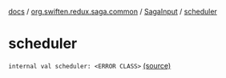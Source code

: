 [docs](../../index.md) / [org.swiften.redux.saga.common](../index.md) / [SagaInput](index.md) / [scheduler](./scheduler.md)

# scheduler

`internal val scheduler: <ERROR CLASS>` [(source)](https://github.com/protoman92/KotlinRedux/tree/master/common/common-saga/src/main/kotlin/org/swiften/redux/saga/common/CommonSaga.kt#L50)